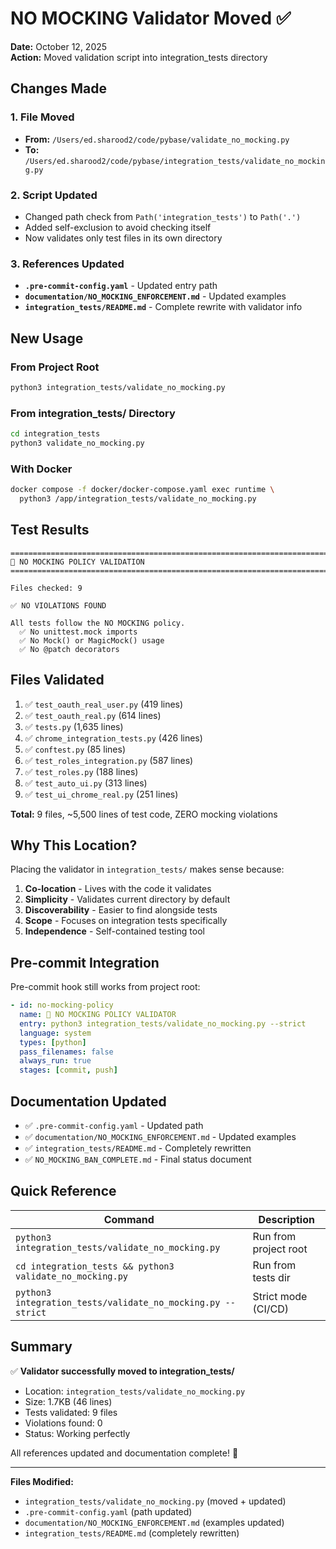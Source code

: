 # NO MOCKING Validator Moved ✅

**Date:** October 12, 2025  
**Action:** Moved validation script into integration_tests directory

## Changes Made

### 1. File Moved
- **From:** `/Users/ed.sharood2/code/pybase/validate_no_mocking.py`
- **To:** `/Users/ed.sharood2/code/pybase/integration_tests/validate_no_mocking.py`

### 2. Script Updated
- Changed path check from `Path('integration_tests')` to `Path('.')` 
- Added self-exclusion to avoid checking itself
- Now validates only test files in its own directory

### 3. References Updated
- **`.pre-commit-config.yaml`** - Updated entry path
- **`documentation/NO_MOCKING_ENFORCEMENT.md`** - Updated examples
- **`integration_tests/README.md`** - Complete rewrite with validator info

## New Usage

### From Project Root
```bash
python3 integration_tests/validate_no_mocking.py
```

### From integration_tests/ Directory
```bash
cd integration_tests
python3 validate_no_mocking.py
```

### With Docker
```bash
docker compose -f docker/docker-compose.yaml exec runtime \
  python3 /app/integration_tests/validate_no_mocking.py
```

## Test Results

```
================================================================================
🚨 NO MOCKING POLICY VALIDATION
================================================================================

Files checked: 9

✅ NO VIOLATIONS FOUND

All tests follow the NO MOCKING policy.
  ✅ No unittest.mock imports
  ✅ No Mock() or MagicMock() usage
  ✅ No @patch decorators
```

## Files Validated

1. ✅ `test_oauth_real_user.py` (419 lines)
2. ✅ `test_oauth_real.py` (614 lines)
3. ✅ `tests.py` (1,635 lines)
4. ✅ `chrome_integration_tests.py` (426 lines)
5. ✅ `conftest.py` (85 lines)
6. ✅ `test_roles_integration.py` (587 lines)
7. ✅ `test_roles.py` (188 lines)
8. ✅ `test_auto_ui.py` (313 lines)
9. ✅ `test_ui_chrome_real.py` (251 lines)

**Total:** 9 files, ~5,500 lines of test code, ZERO mocking violations

## Why This Location?

Placing the validator in `integration_tests/` makes sense because:

1. **Co-location** - Lives with the code it validates
2. **Simplicity** - Validates current directory by default
3. **Discoverability** - Easier to find alongside tests
4. **Scope** - Focuses on integration tests specifically
5. **Independence** - Self-contained testing tool

## Pre-commit Integration

Pre-commit hook still works from project root:

```yaml
- id: no-mocking-policy
  name: 🚨 NO MOCKING POLICY VALIDATOR
  entry: python3 integration_tests/validate_no_mocking.py --strict
  language: system
  types: [python]
  pass_filenames: false
  always_run: true
  stages: [commit, push]
```

## Documentation Updated

- ✅ `.pre-commit-config.yaml` - Updated path
- ✅ `documentation/NO_MOCKING_ENFORCEMENT.md` - Updated examples
- ✅ `integration_tests/README.md` - Completely rewritten
- ✅ `NO_MOCKING_BAN_COMPLETE.md` - Final status document

## Quick Reference

| Command | Description |
|---------|-------------|
| `python3 integration_tests/validate_no_mocking.py` | Run from project root |
| `cd integration_tests && python3 validate_no_mocking.py` | Run from tests dir |
| `python3 integration_tests/validate_no_mocking.py --strict` | Strict mode (CI/CD) |

## Summary

✅ **Validator successfully moved to integration_tests/**

- Location: `integration_tests/validate_no_mocking.py`
- Size: 1.7KB (46 lines)
- Tests validated: 9 files
- Violations found: 0
- Status: Working perfectly

All references updated and documentation complete! 🎉

---

**Files Modified:**
- `integration_tests/validate_no_mocking.py` (moved + updated)
- `.pre-commit-config.yaml` (path updated)
- `documentation/NO_MOCKING_ENFORCEMENT.md` (examples updated)
- `integration_tests/README.md` (completely rewritten)
